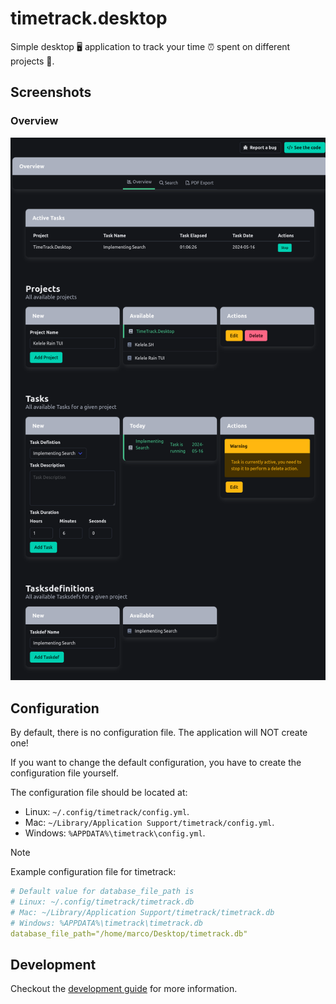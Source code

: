# timetrack.desktop

Simple desktop 🖥️ application to track your time ⏰ spent on different projects 🎉.

## Screenshots

### Overview

![Overview](docs/screenshots/overview.png)

## Configuration

By default, there is no configuration file.
The application will NOT create one!

If you want to change the default configuration,
you have to create the configuration file yourself.

The configuration file should be located at:

 - Linux: `~/.config/timetrack/config.yml`.
 - Mac: `~/Library/Application Support/timetrack/config.yml`.
 - Windows: `%APPDATA%\timetrack\config.yml`.

> [!NOTE]
> Example configuration file for timetrack:

```yml
# Default value for database_file_path is
# Linux: ~/.config/timetrack/timetrack.db
# Mac: ~/Library/Application Support/timetrack/timetrack.db
# Windows: %APPDATA%\timetrack\timetrack.db
database_file_path="/home/marco/Desktop/timetrack.db"
```

## Development

Checkout the [development guide](docs/development.md) for more information.
